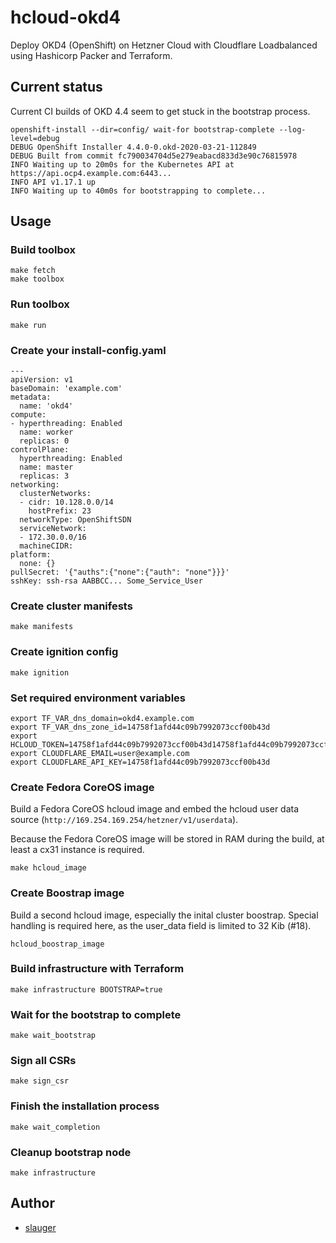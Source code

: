 # hcloud-okd4

Deploy OKD4 (OpenShift) on Hetzner Cloud with Cloudflare Loadbalanced using Hashicorp Packer and Terraform.

## Current status

Current CI builds of OKD 4.4 seem to get stuck in the bootstrap process.

```
openshift-install --dir=config/ wait-for bootstrap-complete --log-level=debug
DEBUG OpenShift Installer 4.4.0-0.okd-2020-03-21-112849
DEBUG Built from commit fc790034704d5e279eabacd833d3e90c76815978
INFO Waiting up to 20m0s for the Kubernetes API at https://api.ocp4.example.com:6443...
INFO API v1.17.1 up
INFO Waiting up to 40m0s for bootstrapping to complete...
```

## Usage

### Build toolbox

```
make fetch
make toolbox
```

### Run toolbox

```
make run
```

### Create your install-config.yaml

```
---
apiVersion: v1
baseDomain: 'example.com'
metadata:
  name: 'okd4'
compute:
- hyperthreading: Enabled
  name: worker
  replicas: 0
controlPlane:
  hyperthreading: Enabled
  name: master
  replicas: 3
networking:
  clusterNetworks:
  - cidr: 10.128.0.0/14
    hostPrefix: 23
  networkType: OpenShiftSDN
  serviceNetwork:
  - 172.30.0.0/16
  machineCIDR:
platform:
  none: {}
pullSecret: '{"auths":{"none":{"auth": "none"}}}'
sshKey: ssh-rsa AABBCC... Some_Service_User
```

### Create cluster manifests

```
make manifests
```

### Create ignition config

```
make ignition
```

### Set required environment variables

```
export TF_VAR_dns_domain=okd4.example.com
export TF_VAR_dns_zone_id=14758f1afd44c09b7992073ccf00b43d
export HCLOUD_TOKEN=14758f1afd44c09b7992073ccf00b43d14758f1afd44c09b7992073ccf00b43d
export CLOUDFLARE_EMAIL=user@example.com
export CLOUDFLARE_API_KEY=14758f1afd44c09b7992073ccf00b43d
```

### Create Fedora CoreOS image

Build a Fedora CoreOS hcloud image and embed the hcloud user data source (`http://169.254.169.254/hetzner/v1/userdata`).

Because the Fedora CoreOS image will be stored in RAM during the build, at least a cx31 instance is required.

```
make hcloud_image
```

### Create Boostrap image

Build a second hcloud image, especially the inital cluster boostrap. Special handling is required here, as the user_data field is limited to 32 Kib (#18).

```
hcloud_boostrap_image
```

### Build infrastructure with Terraform

```
make infrastructure BOOTSTRAP=true
```

### Wait for the bootstrap to complete

```
make wait_bootstrap
```

### Sign all CSRs

```
make sign_csr
```

### Finish the installation process

```
make wait_completion
```

### Cleanup bootstrap node

```
make infrastructure
```

## Author

- [slauger](https://github.com/slauger)
